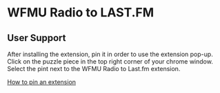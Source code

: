 # WFMU Radio to LAST.FM

## User Support

After installing the extension, pin it in order to use the extension pop-up. Click on the puzzle piece in the top right corner of your chrome window. Select the pint next to the WFMU Radio to Last.fm extension.

[How to pin an extension](/images/piin_extension)
